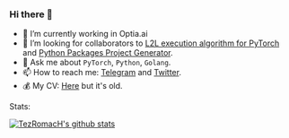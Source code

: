 ### Hi there 👋

<!-- <a href="https://github.com/antonkomarev/github-profile-views-counter">
    <img src="https://komarev.com/ghpvc/?username=TezRomacH">
</a> -->

- 🔭 I’m currently working in Optia.ai
- 👯 I’m looking for collaborators to [L2L execution algorithm for PyTorch](https://github.com/TezRomacH/layer-to-layer-pytorch) and [Python Packages Project Generator](https://github.com/TezRomacH/python-package-template).
- 💬 Ask me about `PyTorch`, `Python`, `Golang`.
- 📫 How to reach me: [Telegram](https://t.me/TezRomacH) and [Twitter](https://twitter.com/tez_romach).
- 💰 My CV: [Here](https://drive.google.com/file/d/1bvXeqwM7mhxpHBcWywlYWvP20oDieErb/view?usp=sharing) but it's old.

<!--
**TezRomacH/TezRomacH** is a ✨ _special_ ✨ repository because its `README.md` (this file) appears on your GitHub profile.

Here are some ideas to get you started:

- 🔭 I’m currently working on ...
- 🌱 I’m currently learning ...
- 👯 I’m looking to collaborate on ...
- 🤔 I’m looking for help with ...
- 💬 Ask me about ...
- 📫 How to reach me: ...
- 😄 Pronouns: ...
- ⚡ Fun fact: ...
-->

Stats:

[![TezRomacH's github stats](https://github-readme-stats.vercel.app/api?username=TezRomacH&show_icons=true&include_all_commits=true)](https://github.com/anuraghazra/github-readme-stats)

<!-- [![Top Langs](https://github-readme-stats.vercel.app/api/top-langs/?username=TezRomacH&hide=c%23&layout=compact)](https://github.com/anuraghazra/github-readme-stats) -->
